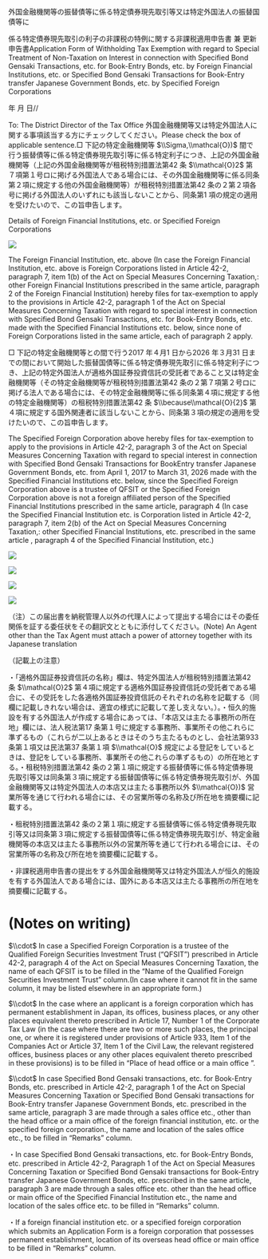 外国金融機関等の振替債等に係る特定債券現先取引等又は特定外国法人の振替国債等に

係る特定債券現先取引の利子の非課税の特例に関する非課税適用申告書 兼 更新申告書Application Form of Withholding Tax Exemption with regard to Special Treatment of Non-Taxation on Interest in connection with Specified Bond Gensaki Transactions, etc. for Book-Entry Bonds, etc. by Foreign Financial Institutions, etc. or Specified Bond Gensaki Transactions for Book-Entry transfer Japanese Government Bonds, etc. by Specified Foreign Corporations

年 月 日//

To: The District Director of the Tax Office 外国金融機関等又は特定外国法人に関する事項該当する方にチェックしてください。Please check the box of applicable sentence.□ 下記の特定金融機関等 $\\Sigma,\\mathcal{O})$ 間で行う振替債等に係る特定債券現先取引等に係る特定利子につき、上記の外国金融機関等（上記の外国金融機関等が租税特別措置法第42 条 $\\mathcal{O}2$ 第７項第１号ロに掲げる外国法人である場合には、その外国金融機関等に係る同条第２項に規定する他の外国金融機関等）が租税特別措置法第42 条の２第２項各号に掲げる外国法人のいずれにも該当しないことから、同条第1 項の規定の適用を受けたいので、この旨申告します。

Details of Foreign Financial Institutions, etc. or Specified Foreign Corporations

![](https://www.nta.go.jp/tmp/abf60ec8-0794-434c-93f8-7aa4c0e38da5/images/035ed0d4f10cbc4dd396815830a7072567c53e1e2ec8ad7d301c81deb3e3f667.jpg)

The Foreign Financial Institution, etc. above (In case the Foreign Financial Institution, etc. above is Foreign Corporations listed in Article 42-2, paragraph 7, item 1(b) of the Act on Special Measures Concerning Taxation,: other Foreign Financial Institutions prescribed in the same article, paragraph 2 of the Foreign Financial Institution) hereby files for tax-exemption to apply to the provisions in Article 42-2, paragraph 1 of the Act on Special Measures Concerning Taxation with regard to special interest in connection with Specified Bond Gensaki Transactions, etc. for Book-Entry Bonds, etc. made with the Specified Financial Institutions etc. below, since none of Foreign Corporations listed in the same article, each of paragraph 2 apply.

□ 下記の特定金融機関等との間で行う2017 年４月1 日から2026 年３月31 日までの間において開始した振替国債等に係る特定債券現先取引に係る特定利子につき、上記の特定外国法人が適格外国証券投資信託の受託者であること又は特定金融機関等（その特定金融機関等が租税特別措置法第42 条の２第７項第２号ロに掲げる法人である場合には、その特定金融機関等に係る同条第４項に規定する他の特定金融機関等）の租税特別措置法第42 条 $\\because\\mathcal{O}{2}$ 第４項に規定する国外関連者に該当しないことから、同条第３項の規定の適用を受けたいので、この旨申告します。

The Specified Foreign Corporation above hereby files for tax-exemption to apply to the provisions in Article 42-2, paragraph 3 of the Act on Special Measures Concerning Taxation with regard to special interest in connection with Specified Bond Gensaki Transactions for BookEntry transfer Japanese Government Bonds, etc. from April 1, 2017 to March 31, 2026 made with the Specified Financial Institutions etc. below, since the Specified Foreign Corporation above is a trustee of QFSIT or the Specified Foreign Corporation above is not a foreign affiliated person of the Specified Financial Institutions prescribed in the same article, paragraph 4 (In case the Specified Financial Institution etc. is Corporation listed in Article 42-2, paragraph 7, item 2(b) of the Act on Special Measures Concerning Taxation,: other Specified Financial Institutions, etc. prescribed in the same article , paragraph 4 of the Specified Financial Institution, etc.)

![](https://www.nta.go.jp/tmp/abf60ec8-0794-434c-93f8-7aa4c0e38da5/images/e7d73f75fd9a0f61d8a375823131cd512f025e8b23e9525d5614dbe6c2849754.jpg)

![](https://www.nta.go.jp/tmp/abf60ec8-0794-434c-93f8-7aa4c0e38da5/images/8589ebbd9088819738b71dd7320521b4e0c9e9984416806cc040d3a1e0ef0f03.jpg)

![](https://www.nta.go.jp/tmp/abf60ec8-0794-434c-93f8-7aa4c0e38da5/images/26e5d815ceaa027c7b4f357d49cc8c6fcfcfd10336a4803ab76fe1e23bc196bb.jpg)

![](https://www.nta.go.jp/tmp/abf60ec8-0794-434c-93f8-7aa4c0e38da5/images/28524b03ff3f4ae67801a8dda9c5ae7941f2745f342db27ea88499e99e833ecc.jpg)

（注）この届出書を納税管理人以外の代理人によって提出する場合にはその委任関係を証する委任状をその翻訳文とともに添付してください。(Note) An Agent other than the Tax Agent must attach a power of attorney together with its Japanese translation

（記載上の注意）

・「適格外国証券投資信託の名称」欄は、特定外国法人が租税特別措置法第42 条 $\\mathcal{O}2$ 第４項に規定する適格外国証券投資信託の受託者である場合に、その受託をした各適格外国証券投資信託のそれぞれの名称を記載する（同欄に記載しきれない場合は、適宜の様式に記載して差し支えない。）。・恒久的施設を有する外国法人が作成する場合にあっては、「本店又は主たる事務所の所在地」欄には、法人税法第17 条第１号に規定する事務所、事業所その他これらに準ずるもの（これらが二以上あるときはそのうち主たるものとし、会社法第933 条第１項又は民法第37 条第１項 $\\mathcal{O}$ 規定による登記をしているときは、登記をしている事務所、事業所その他これらの準ずるもの）の所在地とする。・租税特別措置法第42 条の２第１項に規定する振替債等に係る特定債券現先取引等又は同条第３項に規定する振替国債等に係る特定債券現先取引が、外国金融機関等又は特定外国法人の本店又は主たる事務所以外 $\\mathcal{O})$ 営業所等を通じて行われる場合には、その営業所等の名称及び所在地を摘要欄に記載する。

・租税特別措置法第42 条の２第１項に規定する振替債等に係る特定債券現先取引等又は同条第３項に規定する振替国債等に係る特定債券現先取引が、特定金融機関等の本店又は主たる事務所以外の営業所等を通じて行われる場合には、その営業所等の名称及び所在地を摘要欄に記載する。

・非課税適用申告書の提出をする外国金融機関等又は特定外国法人が恒久的施設を有する外国法人である場合には、国外にある本店又は主たる事務所の所在地を摘要欄に記載する。

# (Notes on writing)

$\\cdot$ In case a Specified Foreign Corporation is a trustee of the Qualified Foreign Securities Investment Trust (“QFSIT”) prescribed in Article 42-2, paragraph 4 of the Act on Special Measures Concerning Taxation, the name of each QFSIT is to be filled in the “Name of the Qualified Foreign Securities Investment Trust” column.(In case where it cannot fit in the same column, it may be listed elsewhere in an appropriate form.)

$\\cdot$ In the case where an applicant is a foreign corporation which has permanent establishment in Japan, its offices, business places, or any other places equivalent thereto prescribed in Article 17, Number 1 of the Corporate Tax Law (in the case where there are two or more such places, the principal one, or where it is registered under provisions of Article 933, Item 1 of the Companies Act or Article 37, Item 1 of the Civil Law, the relevant registered offices, business places or any other places equivalent thereto prescribed in these provisions) is to be filled in “Place of head office or a main office ”.

$\\cdot$ In case Specified Bond Gensaki transactions, etc. for Book-Entry Bonds, etc. prescribed in Article 42-2, paragraph 1 of the Act on Special Measures Concerning Taxation or Specified Bond Gensaki transactions for Book-Entry transfer Japanese Government Bonds, etc. prescribed in the same article, paragraph 3 are made through a sales office etc., other than the head office or a main office of the foreign financial institution, etc. or the specified foreign corporation., the name and location of the sales office etc., to be filled in “Remarks” column.

・In case Specified Bond Gensaki transactions, etc. for Book-Entry Bonds, etc. prescribed in Article 42-2, Paragraph 1 of the Act on Special Measures Concerning Taxation or Specified Bond Gensaki transactions for Book-Entry transfer Japanese Government Bonds, etc. prescribed in the same article, paragraph 3 are made through a sales office etc. other than the head office or main office of the Specified Financial Institution etc., the name and location of the sales office etc. to be filled in “Remarks” column.

・If a foreign financial institution etc. or a specified foreign corporation which submits an Application Form is a foreign corporation that possesses permanent establishment, location of its overseas head office or main office to be filled in “Remarks” column.